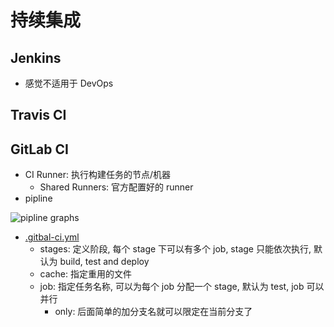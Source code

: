 # 持续集成

## Jenkins

* 感觉不适用于 DevOps

## Travis CI

## GitLab CI

* CI Runner: 执行构建任务的节点/机器
  * Shared Runners: 官方配置好的 runner
* pipline

![pipline graphs](https://docs.gitlab.com/ee/ci/img/pipelines.png)

* [.gitbal-ci.yml](https://gitlab.com/gitlab-org/gitlab-ce/tree/master/lib/gitlab/ci/templates)
  * stages: 定义阶段, 每个 stage 下可以有多个 job, stage 只能依次执行, 默认为 build, test and deploy
  * cache: 指定重用的文件
  * job: 指定任务名称, 可以为每个 job 分配一个 stage, 默认为 test, job 可以并行
    * only: 后面简单的加分支名就可以限定在当前分支了

